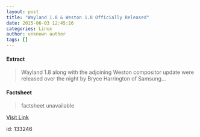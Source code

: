 ```yaml
---
layout: post
title: "Wayland 1.8 & Weston 1.8 Officially Released"
date: 2015-06-03 12:45:16
categories: Linux
author: unknown author
tags: []
---
```



#### Extract
>Wayland 1.8 along with the adjoining Weston compositor update were released over the night by Bryce Harrington of Samsung...

#### Factsheet
>factsheet unavailable

[Visit Link](http://www.phoronix.com/scan.php?page=news_item&px=Wayland-1.8-Released)

id:  133246
